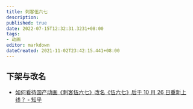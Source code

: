 ```yaml
---
title: 刺客伍六七
description:
published: true
date: 2022-07-15T12:32:31.3231+08:00
tags:
- 动画
editor: markdown
dateCreated: 2021-11-02T23:42:15.441+08:00
---
```


## 下架与改名

+ [如何看待国产动画《刺客伍六七》改名《伍六七》后于 10 月 26 日重新上线？ - 知乎](https://web.archive.org/web/20211102061327/https://www.zhihu.com/question/494681894)
